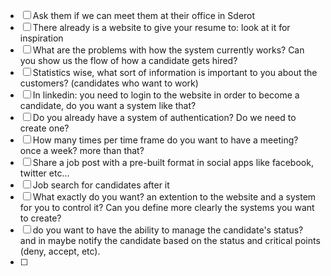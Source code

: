 * [ ] Ask them if we can meet them at their office in Sderot
* [ ] There already is a website to give your resume to: <add link here> look at it for inspiration
* [ ] What are the problems with how the system currently works? 
      Can you show us the flow of how a candidate gets hired?
* [ ] Statistics wise, what sort of information is important to you about the customers? (candidates who want to work)
* [ ] In linkedin: you need to login to the website in order to become a candidate, do you want a system like that?
* [ ] Do you already have a system of authentication? Do we need to create one?
* [ ] How many times per time frame do you want to have a meeting? once a week? more than that?
* [ ] Share a job post with a pre-built format in social apps like facebook, twitter etc...
* [ ] Job search for candidates after it 
* [ ] What exactly do you want? an extention to the website and a system for you to control it? Can you define more clearly the systems you want to create?
* [ ] do you want to have the ability to manage the candidate's status? and in maybe notify the candidate based on the status and critical points (deny, accept, etc).
* [ ] 
